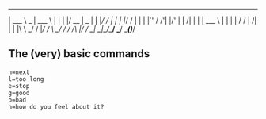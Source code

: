 ______ ___________         _   _  _____  _____ 
| ___ \  _  | ___ \       | | | |/ __  \|  _  |
| |_/ / | | | |_/ /       | | | |\`' / /'| |/' |
|    /| | | | ___ \       | | | |  / /  |  /| |
| |\ \\ \_/ / |_/ /       \ \_/ /./ /___\ |_/ /
\_| \_|\___/\____/         \___/ \_____(_)___/ 

## The (very) basic commands
```
n=next
l=too long
e=stop
g=good
b=bad
h=how do you feel about it?
```                                            